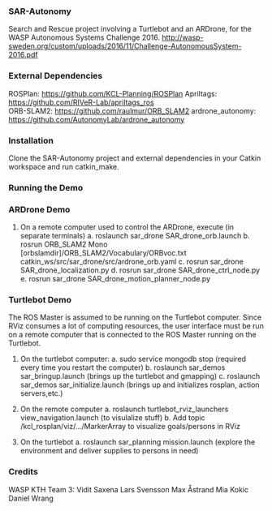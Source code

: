 ### SAR-Autonomy ###
Search and Rescue project involving a Turtlebot and an ARDrone, for the WASP Autonomous Systems Challenge 2016. 
http://wasp-sweden.org/custom/uploads/2016/11/Challenge-AutonomousSystem-2016.pdf

### External Dependencies ###
ROSPlan: https://github.com/KCL-Planning/ROSPlan 
Apriltags: https://github.com/RIVeR-Lab/apriltags_ros  
ORB-SLAM2: https://github.com/raulmur/ORB_SLAM2
ardrone_autonomy: https://github.com/AutonomyLab/ardrone_autonomy

### Installation ###
Clone the SAR-Autonomy project and external dependencies in your Catkin workspace and run catkin_make.

### Running the Demo ###
### ARDrone Demo ###
1. On a remote computer used to control the ARDrone, execute (in separate terminals)
a. roslaunch sar_drone SAR_drone_orb.launch 
b. rosrun ORB_SLAM2 Mono  [orbslamdir]/ORB_SLAM2/Vocabulary/ORBvoc.txt catkin_ws/src/sar_drone/src/ardrone_orb.yaml
c. rosrun sar_drone SAR_drone_localization.py
d. rosrun sar_drone SAR_drone_ctrl_node.py
e. rosrun sar_drone SAR_drone_motion_planner_node.py

### Turtlebot Demo ###
The ROS Master is assumed to be running on the Turtlebot computer. Since RViz consumes a lot of computing resources, the user interface must be run on a remote computer that is connected to the ROS Master running on the Turtlebot.

1. On the turtlebot computer:
a. sudo service mongodb stop (required every time you restart the computer)
b. roslaunch sar_demos sar_bringup.launch (brings up the turtlebot and gmapping)
c. roslaunch sar_demos sar_initialize.launch (brings up and initializes rosplan, action servers,etc.)

2. On the remote computer
a. roslaunch turtlebot_rviz_launchers view_navigation.launch (to visulalize stuff)
b. Add topic /kcl_rosplan/viz/…/MarkerArray to visualize goals/persons in RViz

3. On the turtlebot
a. roslaunch sar_planning mission.launch (explore the environment and deliver supplies to persons in need)

### Credits ###
WASP KTH Team 3:
Vidit Saxena
Lars Svensson
Max Åstrand
Mia Kokic
Daniel Wrang
